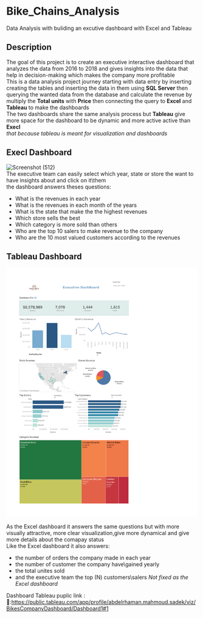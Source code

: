 # Bike_Chains_Analysis
Data Analysis with buliding an excutive dashboard with Excel and Tableau 
## Description
The goal of this project is to create an executive interactive dashboard that analyzes the data from 2016 to 2018 and gives insights into the data that help in decision-making which makes the company more profitable 
</br>
This is a data analysis project journey starting with data entry by inserting creating the tables and inserting the data in them using **SQL Server** then querying the wanted data from the database and calculate the revenue by multiply the **Total units** with **Price** then connecting the query to **Excel** and **Tableau** to make the dashboards 
</br>
The two dashboards share the same analysis process but **Tableau** give more space for the dashboard to be dynamic and more active active than **Execl**
</br>
*that because tableau is meant for visualization and dashboards*
</br>
## Execl Dashboard
![Screenshot (512)](https://user-images.githubusercontent.com/94745919/236067051-8f8d7ef6-31b7-4efb-9450-2221945ae34a.png)
</br>
The executive team can easily select which year, state or store the want to have insights about and click on it\them
</br>
the dashboard answers theses questions:
* What is the revenues in each year 
* What is the revenues in each month of the years
* What is the state that make the the highest revenues
* Which store sells the best
* Which category is more sold than others 
* Who are the top 10 salers to make revenue  to the company 
* Who are the 10 most valued customers according to the revenues
## Tableau Dashboard 
<img src="https://github.com/Abdelrhman-Sadek/Bike_Chain_Stores_Analysis/blob/main/Tableau%20Dashboard/TableauDashboard.pdf">

As the Excel dashboard it answers the same questions but with more visually attractive, more clear visualization,give more dynamical and give more details about the comapay status 
</br>
Like the Excel dashboard it also answers:
* the number of orders the company made in each year 
* the number of customer the company have\gained yearly 
* the total unites sold
* and the executive team the top (N) customers\salers *Not fixed as the Excel dashboard* 

Dashboard Tableau puplic link :
</br>
🔗:https://public.tableau.com/app/profile/abdelrhaman.mahmoud.sadek/viz/BikesCompanyDashboard/Dashboard1#1

